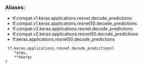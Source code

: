 ### Aliases:
- tf.compat.v1.keras.applications.resnet.decode_predictions
- tf.compat.v1.keras.applications.resnet50.decode_predictions
- tf.compat.v2.keras.applications.resnet.decode_predictions
- tf.compat.v2.keras.applications.resnet50.decode_predictions
- tf.keras.applications.resnet50.decode_predictions

```
 tf.keras.applications.resnet.decode_predictions(
    *args,
    **kwargs
)
```
